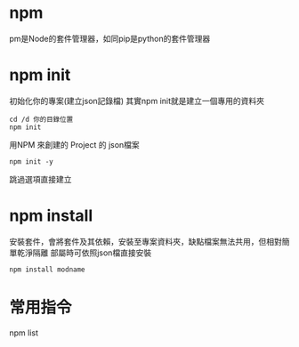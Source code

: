 # npm
pm是Node的套件管理器，如同pip是python的套件管理器


# npm init
初始化你的專案(建立json記錄檔)
其實npm init就是建立一個專用的資料夾

```
cd /d 你的目錄位置
npm init
```
用NPM 來創建的 Project 的 json檔案

```
npm init -y
```
跳過選項直接建立


# npm install 
安裝套件，會將套件及其依賴，安裝至專案資料夾，缺點檔案無法共用，但相對簡單乾淨隔離
部屬時可依照json檔直接安裝

```
npm install modname
```

# 常用指令
npm list